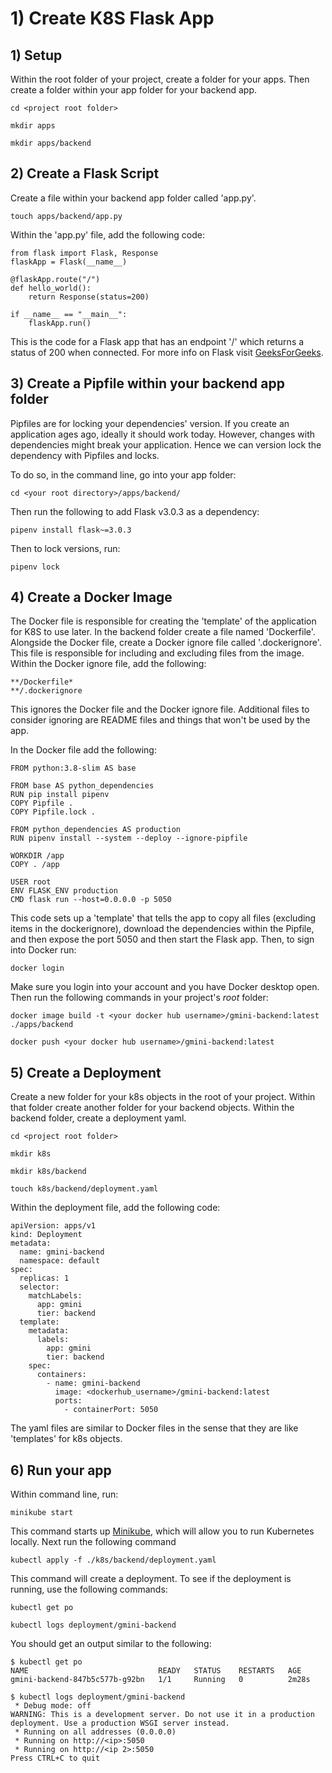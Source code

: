 # 1) Create K8S Flask App

## 1) Setup 
Within the root folder of your project, create a folder for your apps. Then create a folder within your app folder for your backend app.

```
cd <project root folder>
```

```
mkdir apps
```

```
mkdir apps/backend
```

## 2) Create a Flask Script
Create a file within your backend app folder called 'app.py'.

```
touch apps/backend/app.py
```

Within the 'app.py' file, add the following code:

```
from flask import Flask, Response
flaskApp = Flask(__name__)

@flaskApp.route("/")
def hello_world():
    return Response(status=200)
    
if __name__ == "__main__":
    flaskApp.run()
```

This is the code for a Flask app that has an endpoint '/' which returns a status of 200 when connected. 
For more info on Flask visit [GeeksForGeeks](https://www.geeksforgeeks.org/flask-tutorial/).

## 3) Create a Pipfile within your backend app folder
Pipfiles are for locking your dependencies' version. If you create an application ages ago, ideally it should work today. However, changes with dependencies might break your application. Hence we can version lock the dependency with Pipfiles and locks. 

To do so, in the command line, go into your app folder:

```
cd <your root directory>/apps/backend/
```

Then run the following to add Flask v3.0.3 as a dependency:

```
pipenv install flask~=3.0.3
```
Then to lock versions, run:

```
pipenv lock
```

## 4) Create a Docker Image
The Docker file is responsible for creating the 'template' of the application for K8S to use later. In the backend folder create a file named 'Dockerfile'. Alongside the Docker file, create a Docker ignore file called '.dockerignore'. This file is responsible for including and excluding files from the image. Within the Docker ignore file, add the following:

```
**/Dockerfile*
**/.dockerignore
```

This ignores the Docker file and the Docker ignore file. Additional files to consider ignoring are README files and things that won't be used by the app.

In the Docker file add the following:

```
FROM python:3.8-slim AS base

FROM base AS python_dependencies
RUN pip install pipenv
COPY Pipfile .
COPY Pipfile.lock .

FROM python_dependencies AS production
RUN pipenv install --system --deploy --ignore-pipfile

WORKDIR /app
COPY . /app

USER root
ENV FLASK_ENV production
CMD flask run --host=0.0.0.0 -p 5050
```

This code sets up a 'template' that tells the app to copy all files (excluding items in the dockerignore), download the dependencies within the Pipfile, and then expose the port 5050 and then start the Flask app. Then, to sign into Docker run:

```
docker login
```

Make sure you login into your account and you have Docker desktop open. Then run the following commands in your project's *root* folder:

```
docker image build -t <your docker hub username>/gmini-backend:latest ./apps/backend
```

```
docker push <your docker hub username>/gmini-backend:latest
```

## 5) Create a Deployment
Create a new folder for your k8s objects in the root of your project. Within that folder create another folder for your backend objects. Within the backend folder, create a deployment yaml.

```
cd <project root folder>
```

```
mkdir k8s
```

```
mkdir k8s/backend
```

```
touch k8s/backend/deployment.yaml
```

Within the deployment file, add the following code:

```
apiVersion: apps/v1
kind: Deployment
metadata:
  name: gmini-backend
  namespace: default
spec:
  replicas: 1
  selector:
    matchLabels:
      app: gmini
      tier: backend
  template:
    metadata:
      labels:
        app: gmini
        tier: backend
    spec:
      containers:
        - name: gmini-backend
          image: <dockerhub_username>/gmini-backend:latest
          ports:
            - containerPort: 5050
```

The yaml files are similar to Docker files in the sense that they are like 'templates' for k8s objects.

## 6) Run your app

Within command line, run:

```
minikube start
```

This command starts up [Minikube](https://minikube.sigs.k8s.io/docs/start/), which will allow you to run Kubernetes locally. Next run the following command

```
kubectl apply -f ./k8s/backend/deployment.yaml
```

This command will create a deployment. To see if the deployment is running, use the following commands:

```
kubectl get po
```

```
kubectl logs deployment/gmini-backend
```

You should get an output similar to the following:

```
$ kubectl get po
NAME                             READY   STATUS    RESTARTS   AGE
gmini-backend-847b5c577b-g92bn   1/1     Running   0          2m28s

$ kubectl logs deployment/gmini-backend
 * Debug mode: off
WARNING: This is a development server. Do not use it in a production deployment. Use a production WSGI server instead.
 * Running on all addresses (0.0.0.0)
 * Running on http://<ip>:5050
 * Running on http://<ip 2>:5050
Press CTRL+C to quit
```
